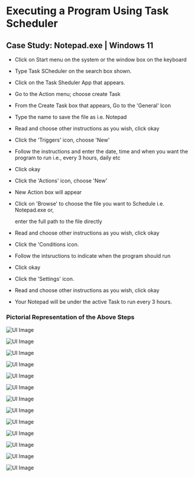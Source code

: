 # Executing a Program Using Task Scheduler
## Case Study: Notepad.exe | Windows 11

- Click on Start menu on the system or the window box on the keyboard

- Type Task SCheduler on the search box shown. 

- Click on the Task Sheduler App that appears.

- Go to the Action menu; choose create Task

- From the Create Task box that appears, Go to the 'General' Icon 

- Type the name to save the file as i.e. Notepad

- Read and choose other instructions as you wish, click okay

- Click the 'Triggers' icon, choose 'New'

- Follow the instructions and enter the date, time and when you want the program to run i.e., every 3 hours, daily etc

- Click okay

- Click the 'Actions' icon, choose 'New'

- New Action box will appear

- Click on 'Browse' to choose the file you want to Schedule i.e. Notepad.exe or,
  
  enter the full path to the file directly

- Read and choose other instructions as you wish, click okay

- Click the 'Conditions icon.

- Follow the intsructions to indicate when the program should run

- Click okay

- Click the 'Settings' icon.

- Read and choose other instructions as you wish, click okay

- Your Notepad will be under the active Task to run every 3 hours.

 ### Pictorial Representation of the Above Steps
 
 ![UI Image](https://github.com/FacelessHacker/Rahmah2/blob/main/Screenshot%20(24).png)
 
![UI Image](https://github.com/FacelessHacker/Rahmah2/blob/main/Screenshot%20(25).png) 

 ![UI Image](https://github.com/FacelessHacker/Rahmah2/blob/main/Screenshot%20(26).png)
 
  ![UI Image](https://github.com/FacelessHacker/Rahmah2/blob/main/Screenshot%20(27).png)
 
  ![UI Image](https://github.com/FacelessHacker/Rahmah2/blob/main/Screenshot%20(28).png)
 
  ![UI Image](https://github.com/FacelessHacker/Rahmah2/blob/main/Screenshot%20(29).png)
 
  ![UI Image](https://github.com/FacelessHacker/Rahmah2/blob/main/Screenshot%20(31).png)
 
  ![UI Image](https://github.com/FacelessHacker/Rahmah2/blob/main/Screenshot%20(32).png)
 
  ![UI Image](https://github.com/FacelessHacker/Rahmah2/blob/main/Screenshot%20(33).png)
 
  ![UI Image](https://github.com/FacelessHacker/Rahmah2/blob/main/Screenshot%20(34).png)
 
  ![UI Image](https://github.com/FacelessHacker/Rahmah2/blob/main/Screenshot%20(35).png)
 
  ![UI Image](https://github.com/FacelessHacker/Rahmah2/blob/main/Screenshot%20(36).png)
 
  ![UI Image](https://github.com/FacelessHacker/Rahmah2/blob/main/Screenshot%20(37).png)
 
 
